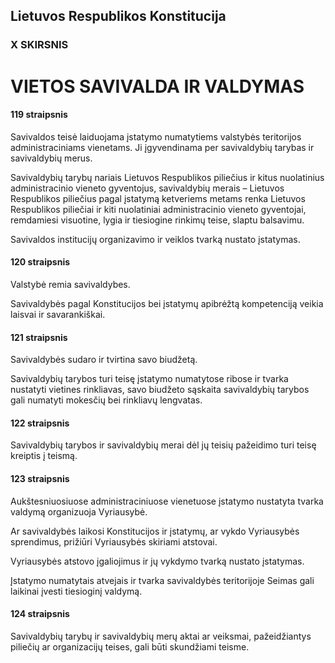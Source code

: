 ## Lietuvos Respublikos Konstitucija

### X SKIRSNIS

# VIETOS SAVIVALDA IR VALDYMAS

#### 119 straipsnis

Savivaldos teisė laiduojama įstatymo numatytiems valstybės teritorijos administraciniams vienetams. Ji įgyvendinama per savivaldybių tarybas ir savivaldybių merus.

Savivaldybių tarybų nariais Lietuvos Respublikos piliečius ir kitus nuolatinius administracinio vieneto gyventojus, savivaldybių merais – Lietuvos Respublikos piliečius pagal įstatymą ketveriems metams renka Lietuvos Respublikos piliečiai ir kiti nuolatiniai administracinio vieneto gyventojai, remdamiesi visuotine, lygia ir tiesiogine rinkimų teise, slaptu balsavimu.

Savivaldos institucijų organizavimo ir veiklos tvarką nustato įstatymas.

#### 120 straipsnis

Valstybė remia savivaldybes.

Savivaldybės pagal Konstitucijos bei įstatymų apibrėžtą kompetenciją veikia laisvai ir savarankiškai.

#### 121 straipsnis

Savivaldybės sudaro ir tvirtina savo biudžetą.

Savivaldybių tarybos turi teisę įstatymo numatytose ribose ir tvarka nustatyti vietines rinkliavas, savo biudžeto sąskaita savivaldybių tarybos gali numatyti mokesčių bei rinkliavų lengvatas.

#### 122 straipsnis

Savivaldybių tarybos ir savivaldybių merai dėl jų teisių pažeidimo turi teisę kreiptis į teismą.

#### 123 straipsnis

Aukštesniuosiuose administraciniuose vienetuose įstatymo nustatyta tvarka valdymą organizuoja Vyriausybė.

Ar savivaldybės laikosi Konstitucijos ir įstatymų, ar vykdo Vyriausybės sprendimus, prižiūri Vyriausybės skiriami atstovai.

Vyriausybės atstovo įgaliojimus ir jų vykdymo tvarką nustato įstatymas.

Įstatymo numatytais atvejais ir tvarka savivaldybės teritorijoje Seimas gali laikinai įvesti tiesioginį valdymą.

#### 124 straipsnis

Savivaldybių tarybų ir savivaldybių merų aktai ar veiksmai, pažeidžiantys piliečių ar organizacijų teises, gali būti skundžiami teisme.
